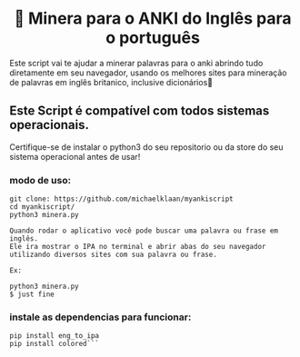 <h1 align="center"> 👑 Minera para o ANKI do Inglês para o português </h1> 

Este script vai te ajudar a minerar palavras para o anki abrindo tudo diretamente em seu navegador, usando os melhores sites para mineração de palavras em inglês britanico, inclusive dicionários👑

## Este Script é compatível com todos sistemas operacionais.

Certifique-se de instalar o python3 do seu repositorio ou da store do seu sistema operacional  antes de usar!


### modo de uso:

```
git clone: https://github.com/michaelklaan/myankiscript
cd myankiscript/
python3 minera.py

Quando rodar o aplicativo você pode buscar uma palavra ou frase em inglês.
Ele ira mostrar o IPA no terminal e abrir abas do seu navegador utilizando diversos sites com sua palavra ou frase.

Ex:

python3 minera.py
$ just fine
```

### instale as dependencias para funcionar:

```pip install ipa
pip install eng_to_ipa
pip install colored```

